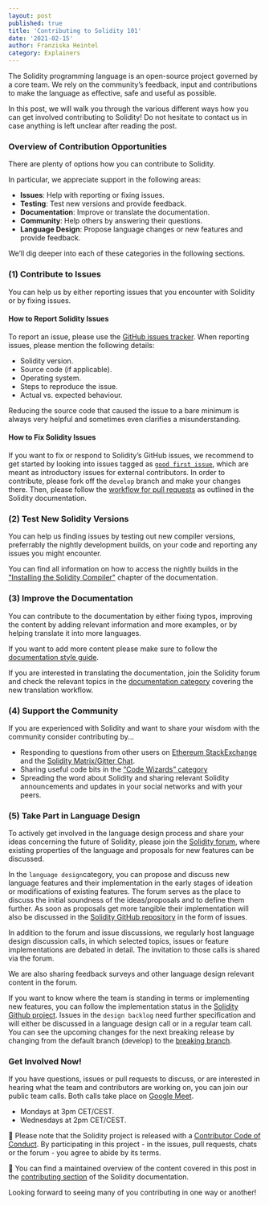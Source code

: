 ```yaml
---
layout: post
published: true
title: 'Contributing to Solidity 101'
date: '2021-02-15'
author: Franziska Heintel
category: Explainers
---
```


The Solidity programming language is an open-source project governed by a core team. We rely on the community’s feedback, input and contributions to make the language as effective, safe and useful as possible. 

In this post, we will walk you through the various different ways how you can get involved contributing to Solidity! Do not hesitate to contact us in case anything is left unclear after reading the post.

### Overview of Contribution Opportunities  

There are plenty of options how you can contribute to Solidity.  

In particular, we appreciate support in the following areas:

- **Issues**: Help with reporting or fixing issues.
- **Testing**: Test new versions and provide feedback.
- **Documentation**: Improve or translate the documentation.
- **Community**: Help others by answering their questions.
- **Language Design**: Propose language changes or new features and provide feedback.

We’ll dig deeper into each of these categories in the following sections.

### (1) Contribute to Issues

You can help us by either reporting issues that you encounter with Solidity or by fixing issues. 

#### How to Report Solidity Issues

To report an issue, please use the [GitHub issues tracker](https://github.com/ethereum/solidity/issues). When reporting issues, please mention the following details:

- Solidity version.
- Source code (if applicable).
- Operating system.
- Steps to reproduce the issue.
- Actual vs. expected behaviour.

Reducing the source code that caused the issue to a bare minimum is always very helpful and sometimes even clarifies a misunderstanding.

#### How to Fix Solidity Issues

If you want to fix or respond to Solidity’s GitHub issues, we recommend to get started by looking into issues tagged as [``good first issue``](https://github.com/ethereum/solidity/labels/good%20first%20issue), which are meant as introductory issues for external contributors. In order to contribute, please fork off the ``develop`` branch and make your changes there. Then, please follow the [workflow for pull requests](https://docs.soliditylang.org/en/latest/contributing.html#workflow-for-pull-requests) as outlined in the Solidity documentation.

### (2) Test New Solidity Versions

You can help us finding issues by testing out new compiler versions, preferrably the nightly development builds, on your code and reporting any issues you might encounter. 

You can find all information on how to access the nightly builds in the ["Installing the Solidity Compiler"](https://docs.soliditylang.org/en/latest/installing-solidity.html) chapter of the documentation.

### (3) Improve the Documentation

You can contribute to the documentation by either fixing typos, improving the content by adding relevant information and more examples, or by helping translate it into more languages.

If you want to add more content please make sure to follow the [documentation style guide](https://docs.soliditylang.org/en/latest/contributing.html#documentation-style-guide).

If you are interested in translating the documentation, join the Solidity forum and check the relevant topics in the [documentation category](https://forum.soliditylang.org/c/documentation/8) covering the new translation workflow.

### (4) Support the Community

If you are experienced with Solidity and want to share your wisdom with the community consider contributing by...
- Responding to questions from other users on [Ethereum StackExchange](https://ethereum.stackexchange.com/?tags=solidity) and the [Solidity Matrix/Gitter Chat](https://gitter.im/ethereum/solidity).
- Sharing useful code bits in  the [“Code Wizards” category](https://forum.soliditylang.org/c/code-wizards/7)
- Spreading the word about Solidity and sharing relevant Solidity announcements and updates in your social networks and with your peers.

### (5) Take Part in Language Design

To actively get involved in the language design process and share your ideas concerning the future of Solidity, please join the [Solidity forum](https://forum.soliditylang.org/), where existing properties of the language and proposals for new features can be discussed.

In the ``language design``category, you can propose and discuss new language features and their implementation in the early stages of ideation or modifications of existing features. The forum serves as the place to discuss the initial soundness of the ideas/proposals and to define them further. As soon as proposals get more tangible their implementation will also be discussed in the [Solidity GitHub repository](https://github.com/ethereum/solidity) in the form of issues.

In addition to the forum and issue discussions, we regularly host language design discussion calls, in which selected topics, issues or feature implementations are debated in detail. The invitation to those calls is shared via the forum. 

We are also sharing feedback surveys and other language design relevant content in the forum.

If you want to know where the team is standing in terms or implementing new features, you can follow the implementation status in the [Solidity Github project](https://github.com/ethereum/solidity/projects/43). Issues in the ``design backlog`` need further specification and will either be discussed in a language design call or in a regular team call. You can see the upcoming changes for the next breaking release by changing from the default branch (develop) to the [breaking branch](https://github.com/ethereum/solidity/tree/breaking).

### Get Involved Now!

If you have questions, issues or pull requests to discuss, or are interested in hearing what the team and contributors are working on, you can join our public team calls. Both calls take place on [Google Meet](https://meet.google.com/mrq-kbwv-edg).

- Mondays at 3pm CET/CEST.
- Wednesdays at 2pm CET/CEST.

🚨 Please note that the Solidity project is released with a [Contributor Code of Conduct](https://raw.githubusercontent.com/ethereum/solidity/develop/CODE_OF_CONDUCT.md). By participating in this project - in the issues, pull requests, chats or the forum - you agree to abide by its terms.

📖 You can find a maintained overview of the content covered in this post in the [contributing section](https://docs.soliditylang.org/en/latest/contributing.html) of the Solidity documentation.

Looking forward to seeing many of you contributing in one way or another! 

